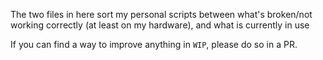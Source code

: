 The two files in here sort my personal scripts between what's broken/not working correctly
(at least on my hardware), and what is currently in use

If you can find a way to improve anything in `WIP`, please do so in a PR.